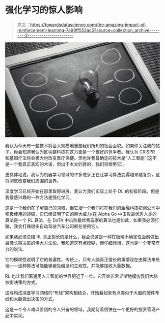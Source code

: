 # 强化学习的惊人影响

> 原文：<https://towardsdatascience.com/the-amazing-impact-of-reinforcement-learning-7a98ff553ac5?source=collection_archive---------2----------------------->

![](img/fc1738007bcc10a7a86de1ca5ec231db.png)

我认为今天有一些技术将会大规模地重塑我们所知的社会面貌。如果你关注我的帖子，你会知道我认为区块链科技在这方面是一个很好的竞争者。我认为 CRISPR 和基因疗法将会极大地改变医疗保健。但也许我最确定的技术是“人工智能”(这不是一个我真正喜欢的术语，但出于本文的目的，我们将使用它)。

更具体地说，我认为机器学习领域的许多进步正在让学习算法变得越来越复杂，这将彻底改变我们周围的世界。

深度学习已经开始在那里取得进展。我认为我们实际上处于 DL 的初级阶段。但是我最感兴趣的一种方法是强化学习。

这是一个我仍在了解自己的领域，但它*是*一个我们将在我们的金融科技初创公司中积极使用的领域，它已经证明了它的巨大威力(在 Alpha Go 中击败最优秀人类的算法是一个 RL 算法，在 DoTA 中击败最优秀玩家的算法也是如此，如果我必须打赌，我会打赌很多自动驾驶汽车公司都在使用它)。

如果我必须总结 RL 真正擅长的是什么，我会说这是一种在极端不确定性面前做出最佳长期决策的伟大方法论。我知道这有点模糊，但仔细想想，这也是一个非常有力的说法。

它的模糊性说明了它的普遍性。传统上，只有人脑真正擅长的事情现在由算法来处理——这种算法可能能够避免偏见和主观性，并能够接收大量数据。

RL 也让我们离通用人工智能的世界更近了一步。它开始非常*非常*地模仿我们大脑权衡决策的方式。

这与构成深度学习网络的“布线”架构相结合，开始看起来有点类似于大脑的硬件布线和大脑做出决策的方式。

这是一个令人难以置信的令人兴奋的领域，我期待着很快在一个更好的投资管理产品中实现。